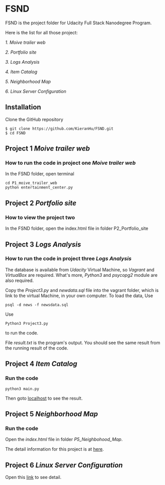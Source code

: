 # FSND

FSND is the project folder for Udacity Full Stack Nanodegree Program.

Here is the list for all those project:

*1. Moive trailer web*

*2. Portfolio site*

*3. Logs Analysis*

*4. Item Catalog*

*5. Neighborhood Map*

*6. Linux Server Configuration*

## Installation

Clone the GitHub repository

```{bash}
$ git clone https://github.com/KieranHu/FSND.git
$ cd FSND
```

## Project 1 *Moive trailer web*

### How to run the code in project one *Moive trailer web*

In the FSND folder, open terminal
```{bash}
cd P1_moive_trailer_web
python entertainment_center.py
```

## Project 2 *Portfolio site*

### How to view the project two

In the FSND folder, open the index.html file in folder P2_Portfolio_site

## Project 3 *Logs Analysis*

### How to run the code in project three  *Logs Analysis*

The database is available from *Udacity* Virtual Machine, so *Vagrant* and *VirtualBox* are required. What's more, *Python3* and *psycopg2* module are also required.

Copy the *Project3.py* and *newdata.sql* file into the vagrant folder, which is link to the virtual Machine, in your own computer.
To load the data, Use
```{bash}
psql -d news -f newsdata.sql
```
Use
```{bash}
Python3 Project3.py
```
to run the code.

File *result.txt* is the program's output. You should see the same result from the running result of the code.

## Project 4 *Item Catalog*

### Run the code

```{bash}
python3 main.py
```
Then goto [localhost](http://localhost:5000) to see the result.

## Project 5 *Neighborhood Map*

### Run the code

Open the *index.html* file in folder *P5_Neighbohood_Map*.

The detail information for this project is at [here](https://github.com/KieranHu/FSND/tree/master/P5_Neighbohood_Map).

## Project 6 *Linux Server Configuration*

Open this [link](https://github.com/KieranHu/FSND/tree/master/P6_Linux_Server_Configuration) to see detail.

